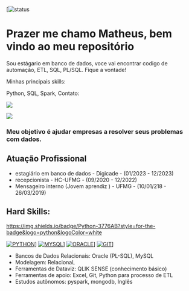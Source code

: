 	
[![status](https://github-readme-stats.vercel.app/api?username=cardosomatheus&theme=blue-green)

# Prazer me chamo Matheus, bem vindo ao meu repositório

Sou estágario em banco de dados, voce vai encontrar codigo de automação, ETL, SQL, PL/SQL. Fique a vontade!

Minhas principais skills:

<link rel="stylesheet" href="https://cdn.jsdelivr.net/gh/devicons/devicon@v2.15.1/devicon.min.css"> Python, <link rel="stylesheet" href="https://cdn.jsdelivr.net/gh/devicons/devicon@v2.15.1/devicon.min.css"> SQL, <link rel="stylesheet" href="https://cdn.jsdelivr.net/gh/devicons/devicon@v2.15.1/devicon.min.css"> Spark, <link rel="stylesheet" 




Contato:

<a href="https://www.linkedin.com/in/matheus-cardoso-santos/" target="_blank"><img src="https://img.shields.io/badge/-LinkedIn-%230077B5?style=for-the-badge&logo=linkedin&logoColor=white" target="_blank"></a>   
</div> <a href = "cardosomcds1@gmail.com"><img src="https://img.shields.io/badge/Gmail-D14836?style=for-the-badge&logo=gmail&logoColor=white" target="_blank"></a>

### Meu objetivo é ajudar empresas a resolver seus problemas com dados.

## Atuação Profissional 
- estagiário em banco de dados - Digicade - (01/2023 - 12/2023)
- recepcionista - HC-UFMG - (09/2020 - 12/2022)
- Mensageiro interno (Jovem aprendiz ) - UFMG - (10/01/218 - 26/03/2019)

## Hard Skills:
https://img.shields.io/badge/Python-3776AB?style=for-the-badge&logo=python&logoColor=white

[![PYTHON](https://img.shields.io/badge/Python-3776AB?style=for-the-badge&logo=python&logoColor=white)](https://github.com/cardosomatheus/cardosomatheus)]
[![MYSQL](https://img.shields.io/badge/MySQL-00000F?style=for-the-badge&logo=mysql&logoColor=white)](https://github.com/cardosomatheus/cardosomatheus)]
[![ORACLE](https://img.shields.io/badge/Oracle-F80000?style=for-the-badge&logo=oracle&logoColor=black)](https://github.com/cardosomatheus/cardosomatheus)]
[![GIT](https://img.shields.io/badge/GIT-E44C30?style=for-the-badge&logo=git&logoColor=white)](https://github.com/cardosomatheus/cardosomatheus)]



- Bancos de Dados Relacionais: Oracle (PL-SQL), MySQL
- Modelagem: RelacionaL
- Ferramentas de Dataviz: QLIK SENSE (conhecimento básico)
- Ferramentas de apoio: Excel, Git, Python para processo de ETL
- Estudos autônomos: pyspark, mongodb, Inglês
  
